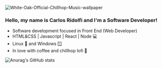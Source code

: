 ![White-Oak-Official-Chillhop-Music-wallpaper](https://user-images.githubusercontent.com/27232476/142006943-538c42ca-babc-4df4-8b3d-5805c06283c0.gif)

### Hello, my name is Carlos Ridolfi and I'm a Software Developer!
- Software development focused in Front End (Web Developer)
- HTML&CSS | Javascript | React | Node 💻
- Linux 🐧 and Windows 🪟
- In love with coffee and chillhop lofi 🦝

![Anurag's GitHub stats](https://github-readme-stats.vercel.app/api?username=CarlosRidolfi&show_icons=true&theme=tokyonight)
